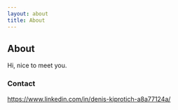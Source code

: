 ```yaml
---
layout: about
title: About
---
```


## About

Hi, nice to meet you.

### Contact

https://www.linkedin.com/in/denis-kiprotich-a8a77124a/
